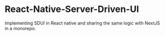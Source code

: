 # React-Native-Server-Driven-UI
Implementing SDUI in React native and sharing the same logic with NextJS in a monorepo.
